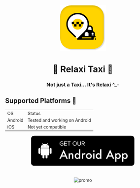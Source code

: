  <p align="center">
  <img src="repo_assets/1.png" alt="logo" height="150" />
</p>  
<h1 align="center">
 🏁 Relaxi Taxi 🏁
  </h1>
  <h3 align="center">
   Not just a Taxi... It's Relaxi ^_- 
 </h3>  
 
 ## Supported Platforms 📱
 
 <div display="inline-block" align="center">
  <table >
  <tr>
<td> OS </td>
   <td> Status </td> 
   </tr>
    <tr>
<td> Android </td>
   <td> Tested and working on Android </td> 
   </tr>
    <tr>
<td> iOS </td>
   <td> Not yet compatible </td> 
   </tr>
  </table >

<a href=""> 
    <img src="repo_assets/android-button.png" height="100"
         alt="Get it on Android">
</a>
 </div>
</br></br>

<div align="center">
  <img src="repo_assets/app_promo.png" alt="promo" />
 </div>
